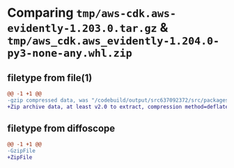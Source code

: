 # Comparing `tmp/aws-cdk.aws-evidently-1.203.0.tar.gz` & `tmp/aws_cdk.aws_evidently-1.204.0-py3-none-any.whl.zip`

## filetype from file(1)

```diff
@@ -1 +1 @@
-gzip compressed data, was "/codebuild/output/src637092372/src/packages/@aws-cdk/aws-evidently/dist/python/aws-cdk.aws-evidently-1.203.0.tar", last modified: Wed May 31 18:47:22 2023, max compression
+Zip archive data, at least v2.0 to extract, compression method=deflate
```

## filetype from diffoscope

```diff
@@ -1 +1 @@
-GzipFile
+ZipFile
```

